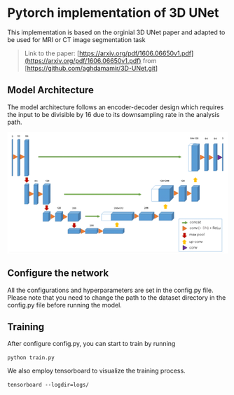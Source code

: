 
# Pytorch implementation of 3D UNet

This implementation is based on the orginial 3D UNet paper and adapted to be used for MRI or CT image segmentation task   
> Link to the paper: [https://arxiv.org/pdf/1606.06650v1.pdf](https://arxiv.org/pdf/1606.06650v1.pdf)
> from [https://github.com/aghdamamir/3D-UNet.git]
## Model Architecture

The model architecture follows an encoder-decoder design which requires the input to be divisible by 16 due to its downsampling rate in the analysis path.

![3D Unet](https://github.com/AghdamAmir/3D-UNet/blob/main/3D-UNET.png)


## Configure the network

All the configurations and hyperparameters are set in the config.py file.
Please note that you need to change the path to the dataset directory in the config.py file before running the model.

## Training

After configure config.py, you can start to train by running

`python train.py`

We also employ tensorboard to visualize the training process.

`tensorboard --logdir=logs/`
